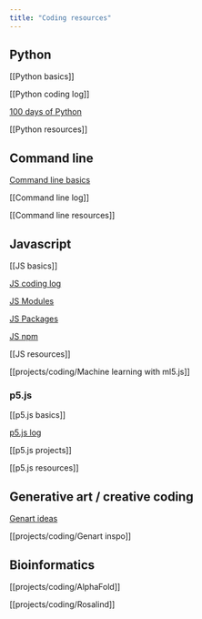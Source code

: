 ```yaml
---
title: "Coding resources"
---
```


## Python
[[Python basics]]

[[Python coding log]]

[100 days of Python](projects/coding/100%20days%20of%20Python.md)

[[Python resources]]


## Command line
[Command line basics](projects/coding/Command%20line%20basics.md)

[[Command line log]]

[[Command line resources]]


## Javascript
[[JS basics]]

[JS coding log](projects/coding/Javascript%20coding.md)

[JS Modules](projects/coding/JS%20Modules.md)

[JS Packages](projects/coding/JS%20Packages.md)

[JS npm](projects/coding/JS%20npm.md)

[[JS resources]]

[[projects/coding/Machine learning with ml5.js]]

### p5.js
[[p5.js basics]]

[p5.js log](projects/coding/p5.md)

[[p5.js projects]]

[[p5.js resources]]


## Generative art / creative coding
[Genart ideas](projects/coding/Genart%20ideas.md)

[[projects/coding/Genart inspo]]


## Bioinformatics
[[projects/coding/AlphaFold]]

[[projects/coding/Rosalind]]
